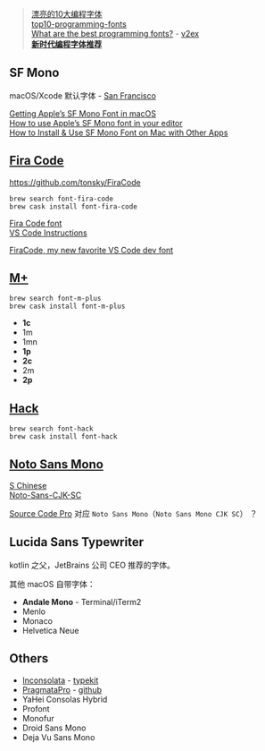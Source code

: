 > [漂亮的10大编程字体](https://www.cnblogs.com/honkly/p/3724639.html)  
> [top10-programming-fonts](https://www.iplaysoft.com/top10-programming-fonts.html)  
> [What are the best programming fonts?](https://www.slant.co/topics/67/~programming-fonts) - [v2ex](https://www.v2ex.com/t/67352)  
> [**新时代编程字体推荐**](https://www.v2ex.com/t/217878)  

## SF Mono

macOS/Xcode 默认字体 - [San Francisco](https://developer.apple.com/fonts/)

[Getting Apple’s SF Mono Font in macOS](https://medium.com/@shashikant.jagtap/getting-apples-sf-mono-font-in-macos-1de5183add84)  
[How to use Apple’s SF Mono font in your editor](https://simonfredsted.com/1438)  
[How to Install & Use SF Mono Font on Mac with Other Apps](http://osxdaily.com/2018/01/07/use-sf-mono-font-mac/)  

## [Fira Code](http://mozilla.github.io/Fira/)

https://github.com/tonsky/FiraCode  

`brew search font-fira-code`  
`brew cask install font-fira-code`  

[Fira Code font](https://github.com/tonsky/FiraCode#solution)  
[VS Code Instructions](https://github.com/tonsky/FiraCode/wiki/VS-Code-Instructions)  

[FiraCode, my new favorite VS Code dev font](https://blog.csmac.nz/firacode-my-new-favorite-vscode-font/)  

## [M+](http://mplus-fonts.osdn.jp/about-en.html)

`brew search font-m-plus`  
`brew cask install font-m-plus`  

* **1c**  
* 1m  
* 1mn  
* **1p**  
* **2c**  
* 2m  
* **2p**  

## [Hack](https://sourcefoundry.org/hack/)

`brew search font-hack`  
`brew cask install font-hack`  

## [Noto Sans Mono](https://www.google.com/get/noto/)

[S Chinese](https://www.google.com/get/noto/help/cjk/)  
[Noto-Sans-CJK-SC](https://noto-website-2.storage.googleapis.com/pkgs/NotoSansCJKsc-hinted.zip)  

[Source Code Pro](https://github.com/adobe-fonts/source-code-pro) 对应 `Noto Sans Mono`（`Noto Sans Mono CJK SC`） ？

## Lucida Sans Typewriter

kotlin 之父，JetBrains 公司 CEO 推荐的字体。

其他 macOS 自带字体：

* **Andale Mono** - Terminal/iTerm2  
* Menlo  
* Monaco  
* Helvetica Neue  

## Others

* [Inconsolata](https://fonts.google.com/specimen/Inconsolata) - [typekit](https://typekit.com/fonts/inconsolata)  
* [PragmataPro](https://www.fsd.it/shop/fonts/pragmatapro/) - [github](https://github.com/fabrizioschiavi/pragmatapro)  
* YaHei Consolas Hybrid  
* Profont  
* Monofur  
* Droid Sans Mono  
* Deja Vu Sans Mono  
